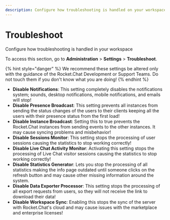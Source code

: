 ```yaml
---
description: Configure how troubleshooting is handled on your workspace.
---
```


# Troubleshoot

Configure how troubleshooting is handled in your workspace

To access this section, go to **Administration** > **Settings** > **Troubleshoot**.

{% hint style="danger" %}
We recommend these settings be altered only with the guidance of the Rocket.Chat Development or Support Teams. Do not touch them if you don't know what you are doing!
{% endhint %}

* **Disable Notifications**: This setting completely disables the notifications system; sounds, desktop notifications, mobile notifications, and emails will stop!
* **Disable Presence Broadcast**: This setting prevents all instances from sending the status changes of the users to their clients keeping all the users with their presence status from the first load!
* **Disable Instance Broadcast**: Setting this to true prevents the Rocket.Chat instances from sending events to the other instances. It may cause syncing problems and misbehavior!
* **Disable Sessions Monitor**: This setting stops the processing of user sessions causing the statistics to stop working correctly!
* **Disable Live Chat Activity Monitor**: Activating this setting stops the processing of Live Chat visitor sessions causing the statistics to stop working correctly!
* **Disable Statistics Generator**: Lets you stop the processing of all statistics making the info page outdated until someone clicks on the refresh button and may cause other missing information around the system.
* **Disable Data Exporter Processor**: This setting stops the processing of all export requests from users, so they will not receive the link to download their data!
* **Disable Workspace Sync**: Enabling this stops the sync of the server with Rocket.Chat's cloud and may cause issues with the marketplace and enterprise licenses!
